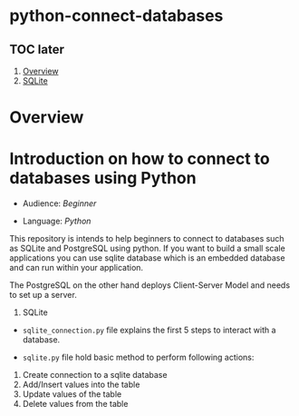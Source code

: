 # python-connect-databases

## TOC later

1. [Overview](#overview)
2. [SQLite](#sqlite)

# **Overview**

# Introduction on how to connect to databases using Python

- Audience: _Beginner_

- Language: _Python_

This repository is intends to help beginners to connect to databases such as SQLite and PostgreSQL using python. If you want to build a small scale applications you can use sqlite database which is an embedded database and can run within your application.

The PostgreSQL on the other hand deploys Client-Server Model and needs to set up a server.

1. SQLite

- `sqlite_connection.py` file explains the first 5 steps to interact with a database.

- `sqlite.py` file hold basic method to perform following actions:

1. Create connection to a sqlite database
2. Add/Insert values into the table
3. Update values of the table
4. Delete values from the table
